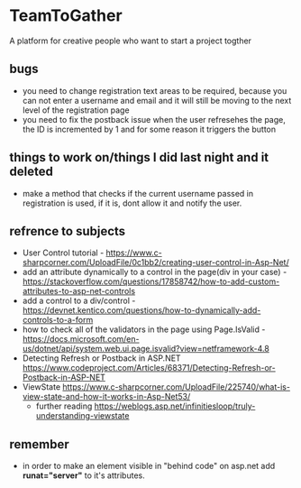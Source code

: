 # TeamToGather
A platform for creative people who want to start a project togther


bugs
-----
- you need to change registration text areas to be required, because you can not enter a username and email and 
  it will still be moving to the next level of the registration page
- you need to fix the postback issue when the user refresehes the page, the ID is incremented by 1 and for some reason it triggers the button




things to work on/things I did last night and it deleted
-------------------------------
- make a method that checks if the current username passed in registration is used, if it is, dont allow it and notify the user. 

refrence to subjects
---------------------
- User Control tutorial - https://www.c-sharpcorner.com/UploadFile/0c1bb2/creating-user-control-in-Asp-Net/
- add an attribute dynamically to a control in the page(div in your case) - https://stackoverflow.com/questions/17858742/how-to-add-custom-attributes-to-asp-net-controls
- add a control to a div/control - https://devnet.kentico.com/questions/how-to-dynamically-add-controls-to-a-form
- how to check all of the validators in the page using Page.IsValid - https://docs.microsoft.com/en-us/dotnet/api/system.web.ui.page.isvalid?view=netframework-4.8
- Detecting Refresh or Postback in ASP.NET https://www.codeproject.com/Articles/68371/Detecting-Refresh-or-Postback-in-ASP-NET
- ViewState https://www.c-sharpcorner.com/UploadFile/225740/what-is-view-state-and-how-it-works-in-Asp-Net53/
  - further reading https://weblogs.asp.net/infinitiesloop/truly-understanding-viewstate

remember
--------
- in order to make an element visible in "behind code" on asp.net add **runat="server"** to it's attributes.
